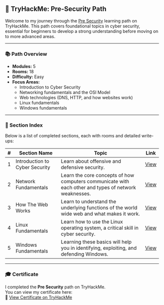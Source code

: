 ## 🚀 TryHackMe: Pre-Security Path

Welcome to my journey through the [Pre Security](https://tryhackme.com/path/outline/presecurity) learning path on TryHackMe. This path covers foundational topics in cyber security, essential for beginners to develop a strong understanding before moving on to more advanced areas.

---

### 📚 Path Overview

- **Modules:** 5
- **Rooms:** 18
- **Difficulty:** Easy
- **Focus Areas:**
  - Introduction to Cyber Security
  - Networking fundamentals and the OSI Model
  - Web technologies (DNS, HTTP, and how websites work)
  - Linux fundamentals
  - Windows fundamentals

---

### 📁 Section Index

Below is a list of completed sections, each with rooms and detailed write-ups:

| #  | Section Name                         | Topic                                                                    | Link                                                                |
|----|--------------------------------------|--------------------------------------------------------------------------|---------------------------------------------------------------------|
| 1  | Introduction to Cyber Security       | Learn about offensive and defensive security.                            | [View](https://github.com/MQKGitHub/Introduction-to-Cyber-Security) |
| 2  | Network Fundamentals                 | Learn the core concepts of how computers communicate with each other and types of network weaknesses. | [View](https://github.com/MQKGitHub/Network-Fundamentals) |
| 3  | How The Web Works                    | Learn to understand the underlying functions of the world wide web and what makes it work. | [View](https://github.com/MQKGitHub/How-The-Web-Works) |
| 4  | Linux Fundamentals                   | Learn how to use the Linux operating system, a critical skill in cyber security. | [View](https://github.com/MQKGitHub/Linux-Fundamentals) |
| 5  | Windows Fundamentals                 | Learning these basics will help you in identifying, exploiting, and defending Windows. | [View](https://github.com/MQKGitHub/Windows-Fundamentals) |

---

### 🎓 Certificate

I completed the **Pre Security** path on TryHackMe.  
You can view my certificate here:  
🔗 [View Certificate on TryHackMe](https://tryhackme-certificates.s3-eu-west-1.amazonaws.com/THM-EM0NNM7EQG.png)

